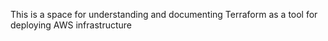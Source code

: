 This is a space for understanding and documenting Terraform as a tool for deploying AWS infrastructure